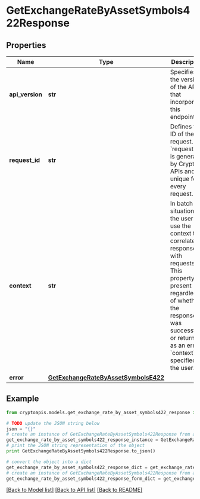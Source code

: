 # GetExchangeRateByAssetSymbols422Response


## Properties
Name | Type | Description | Notes
------------ | ------------- | ------------- | -------------
**api_version** | **str** | Specifies the version of the API that incorporates this endpoint. | 
**request_id** | **str** | Defines the ID of the request. The &#x60;requestId&#x60; is generated by Crypto APIs and it&#39;s unique for every request. | 
**context** | **str** | In batch situations the user can use the context to correlate responses with requests. This property is present regardless of whether the response was successful or returned as an error. &#x60;context&#x60; is specified by the user. | [optional] 
**error** | [**GetExchangeRateByAssetSymbolsE422**](GetExchangeRateByAssetSymbolsE422.md) |  | 

## Example

```python
from cryptoapis.models.get_exchange_rate_by_asset_symbols422_response import GetExchangeRateByAssetSymbols422Response

# TODO update the JSON string below
json = "{}"
# create an instance of GetExchangeRateByAssetSymbols422Response from a JSON string
get_exchange_rate_by_asset_symbols422_response_instance = GetExchangeRateByAssetSymbols422Response.from_json(json)
# print the JSON string representation of the object
print GetExchangeRateByAssetSymbols422Response.to_json()

# convert the object into a dict
get_exchange_rate_by_asset_symbols422_response_dict = get_exchange_rate_by_asset_symbols422_response_instance.to_dict()
# create an instance of GetExchangeRateByAssetSymbols422Response from a dict
get_exchange_rate_by_asset_symbols422_response_form_dict = get_exchange_rate_by_asset_symbols422_response.from_dict(get_exchange_rate_by_asset_symbols422_response_dict)
```
[[Back to Model list]](../README.md#documentation-for-models) [[Back to API list]](../README.md#documentation-for-api-endpoints) [[Back to README]](../README.md)


